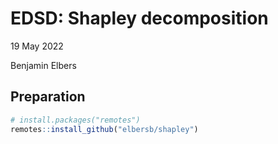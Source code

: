 # EDSD: Shapley decomposition

19 May 2022

Benjamin Elbers

## Preparation

```r
# install.packages("remotes")
remotes::install_github("elbersb/shapley")
```

